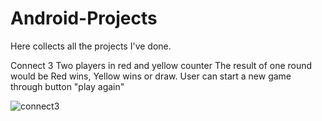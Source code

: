 # Android-Projects
Here collects all the projects I've done.

Connect 3
Two players in red and yellow counter
The result of one round would be Red wins, Yellow wins or draw.
User can start a new game through button "play again"

![connect3](https://user-images.githubusercontent.com/54572005/95027656-25b90e80-064f-11eb-8afa-d273c293ca6c.gif)
